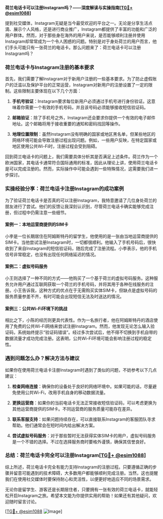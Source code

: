 **荷兰电话卡可以注册Instagram吗？——深度解读与实操指南[[TG💪+ @esim1088](https://t.me/s/esim1088)]**

提到社交媒体，Instagram无疑是当今最受欢迎的平台之一。无论是分享生活点滴、展示个人风格，还是进行商业推广，Instagram都提供了丰富的功能和广泛的用户群体。然而，对于那些身在海外的用户来说，是否能够顺利注册并使用Instagram却常常成为一个令人困惑的问题。特别是对于身处荷兰的用户而言，他们手头可能只有一张荷兰的电话卡。那么问题来了：荷兰电话卡可以注册Instagram吗？

### 荷兰电话卡与Instagram注册的基本要求

首先，我们需要了解Instagram对于新用户注册的一些基本要求。为了防止虚假账户的泛滥以及保护平台的正常运营，Instagram对新用户的注册设置了一定的限制。这些限制主要体现在以下几个方面：

1. **手机号验证**：Instagram要求每位新用户必须通过手机号进行身份验证。这意味着你需要一个有效的手机号码，并且该号码必须能够接收短信验证码。
   
2. **邮箱验证**：除了手机号之外，Instagram还会要求你提供一个有效的电子邮件地址。这个邮箱将用于接收重要的通知和密码找回等操作。

3. **地理位置限制**：虽然Instagram没有明确的国家或地区黑名单，但某些地区的网络环境可能会导致注册过程出现问题。例如，一些用户反映，在特定国家或地区使用公共Wi-Fi时，注册过程会受到阻碍。

回到荷兰电话卡的问题上，我们需要具体分析其是否满足上述条件。荷兰作为一个欧洲国家，其电话卡通常符合国际通用的标准，因此从理论上讲，使用荷兰电话卡是可以完成注册的。然而，实际操作中可能会遇到一些特殊情况，这需要我们进一步探讨。

### 实操经验分享：荷兰电话卡注册Instagram的成功案例

为了验证荷兰电话卡是否真的可以注册Instagram，我特意邀请了几位身处荷兰的朋友进行了尝试。他们的反馈让我深刻认识到，尽管荷兰电话卡确实能够完成注册，但过程中仍需注意一些细节。

#### 案例一：本地运营商提供的SIM卡
小李是一位长期居住在阿姆斯特丹的留学生，他使用的是一张由当地运营商提供的SIM卡。当他尝试注册Instagram时，一切都很顺利。他输入了手机号码后，很快收到了来自Instagram的短信验证码，随后完成了注册流程。小李表示，他的手机信号非常稳定，也没有出现任何网络延迟的情况。

#### 案例二：虚拟号码服务
小王则选择了一种不同的方式——他购买了一个基于荷兰的虚拟号码服务。这种服务允许用户通过互联网获取一个荷兰的手机号码，并将其用于各种在线服务的注册。小王告诉我，这种方式的优点在于无需购买实体SIM卡，但缺点是虚拟号码的服务质量参差不齐，有时可能会出现短信无法及时送达的情况。

#### 案例三：公共Wi-Fi环境下的挑战
相比之下，小陈的经历则更具代表性。作为一名旅行者，他在阿姆斯特丹的酒店使用了免费的公共Wi-Fi网络来尝试注册Instagram。然而，他发现无论怎么输入验证码，系统始终提示“验证码错误”。经过多次尝试后，他不得不切换到手机自带的数据流量才成功完成注册。这表明，公共Wi-Fi环境可能会影响注册过程的稳定性。

### 遇到问题怎么办？解决方法与建议

如果你在使用荷兰电话卡注册Instagram时遇到了类似的问题，不妨参考以下几点建议：

1. **检查网络连接**：确保你的设备处于良好的网络环境中。如果可能的话，尽量避免使用公共Wi-Fi，改用手机自身的移动数据流量。

2. **更换运营商**：如果你的当前电话卡无法正常接收短信验证码，可以考虑更换为其他运营商提供的SIM卡。不同运营商的服务质量可能存在差异。

3. **联系客服支持**：如果问题持续存在，可以直接联系Instagram的客服团队寻求帮助。他们通常会在短时间内给出解决方案。

4. **尝试虚拟号码服务**：对于那些暂时无法获得实体SIM卡的用户，虚拟号码服务是一个不错的选择。不过在选择服务商时要格外谨慎，确保其信誉良好。

### 总结：荷兰电话卡完全可以注册Instagram[[TG💪+ @esim1088](https://t.me/s/esim1088)]

综上所述，荷兰电话卡完全有能力支持Instagram的注册过程。只要遵循正确的步骤并留意可能遇到的技术障碍，大多数用户都能够顺利完成注册。当然，这也提醒我们在使用社交媒体时要保持耐心和灵活性，以便更好地适应不同的场景需求。

无论你是留学生、游客还是长期居住者，只要拥有一张有效的荷兰电话卡，就能轻松开启Instagram之旅。希望本文能为你提供实用的帮助！如果还有其他疑问，欢迎随时留言讨论。

[[TG💪+ @esim1088](https://t.me/s/esim1088) ![Image](https://i.postimg.cc/4NQfJmqS/Snipaste-2025-05-13-00-14-12.png)]